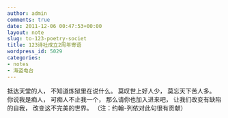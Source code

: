 ```yaml
---
author: admin
comments: true
date: 2011-12-06 00:47:53+00:00
layout: note
slug: to-123-poetry-societ
title: 123诗社成立2周年寄语
wordpress_id: 5029
categories:
- notes
- 海盗电台
---
```


抵达天堂的人，
不知道炼狱里在说什么。
莫叹世上好人少，
莫忘天下苦人多。
你说我是痴人，
可痴人不止我一个，
那么请你也加入进来吧，
让我们改变有缺陷的自我，
改变这不完美的世界。
（注：约翰-列侬对此句很有贡献）
